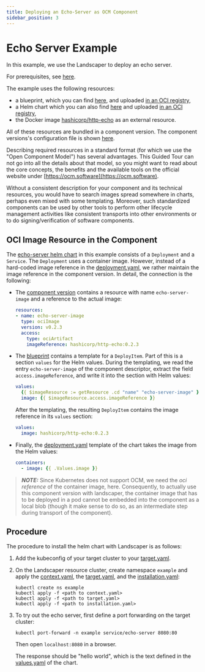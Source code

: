 ```yaml
---
title: Deploying an Echo-Server as OCM Component
sidebar_position: 3
---
```


# Echo Server Example

In this example, we use the Landscaper to deploy an echo server.

For prerequisites, see [here](../../README.md).

The example uses the following resources:

- a blueprint, which you can find [here](https://github.com/gardener/landscaper/blob/master/docs/guided-tour/blueprints/echo-server/blueprint/blueprint.yaml), and 
  uploaded [in an OCI registry](https://eu.gcr.io/gardener-project/landscaper/examples/blueprints/guided-tour/echo-server),
- a Helm chart which you can also find [here](https://github.com/gardener/landscaper/tree/master/docs/guided-tour/blueprints/echo-server/chart/echo-server) and
  uploaded [in an OCI registry](https://eu.gcr.io/gardener-project/landscaper/examples/charts/guided-tour/echo-server),
- the Docker image [hashicorp/http-echo](https://hub.docker.com/r/hashicorp/http-echo) as an external resource.

All of these resources are bundled in a component version. The component versions's configuration file is shown 
[here](./config-files/components.yaml).

Describing required resources in a standard format (for which we use the "Open Component Model") has several advantages.
This Guided Tour can not go into all the details about that model, so you might want to read about the core concepts, 
the benefits and the available tools on the official website under [https://ocm.software](https://ocm.software).

Without a consistent description for your component and its technical resources, you would have to search images spread 
somewhere in charts, perhaps even mixed with some templating. Moreover, such standardized components can be used by 
other tools to perform other lifecycle management activities like consistent transports into other environments or to do
signing/verification of software components.

## OCI Image Resource in the Component

The [echo-server helm chart](https://github.com/gardener/landscaper/tree/master/docs/guided-tour/blueprints/echo-server/chart/echo-server) in this example consists of a `Deployment` and a `Service`.
The `Deployment` uses a container image. However, instead of a hard-coded image reference in
the [deployment.yaml](./chart/echo-server/templates/deployment.yaml), we rather maintain the image reference in the
component version. In detail, the connection is the following:

- The [component version](./component-archive/v2-external/component-descriptor.yaml) contains a resource with name 
  `echo-server-image` and a reference to the actual image:
 
  ```yaml
  resources:
  - name: echo-server-image
    type: ociImage
    version: v0.2.3
    access:
      type: ociArtifact
      imageReference: hashicorp/http-echo:0.2.3
  ```

- The [blueprint](./blueprint/blueprint.yaml) contains a template for a `DeployItem`. Part of this is a 
  section `values` for the Helm values. During the templating, we read the entry `echo-server-image` of the 
  component descriptor, extract the field `access.imageReference`, and write it into the section with Helm values: 

  ```yaml
  values:
    {{ $imageResource := getResource .cd "name" "echo-server-image" }}
    image: {{ $imageResource.access.imageReference }}
  ```

  After the templating, the resulting `DeployItem` contains the image reference in its `values` section:

  ```yaml
  values:
    image: hashicorp/http-echo:0.2.3
  ```

- Finally, the [deployment.yaml](./chart/echo-server/templates/deployment.yaml) template of the chart takes the image from the 
  Helm values:

  ```yaml
  containers:
    - image: {{ .Values.image }}
  ```
  
> **_NOTE:_** Since Kubernetes does not support OCM, we need the *oci reference* of the container image, here.
> Consequently, to actually use this component version with landscaper, the container image that has to be deployed in 
> a pod cannot be embedded into the component as a local blob (though it make sense to do so, as an intermediate step 
> during transport of the component).


## Procedure

The procedure to install the helm chart with Landscaper is as follows:

1. Add the kubeconfig of your target cluster to your [target.yaml](installation/target.yaml).

2. On the Landscaper resource cluster, create namespace `example` and apply
   the [context.yaml](./installation/context.yaml),
   the [target.yaml](installation/target.yaml), and the [installation.yaml](installation/installation.yaml):

   ```shell
   kubectl create ns example
   kubectl apply -f <path to context.yaml>
   kubectl apply -f <path to target.yaml>
   kubectl apply -f <path to installation.yaml>
   ```

3. To try out the echo server, first define a port forwarding on the target cluster:

   ```shell
   kubectl port-forward -n example service/echo-server 8080:80
   ```

   Then open `localhost:8080` in a browser.  
   
   The response should be "hello world", which is the text defined
   in the [values.yaml](./chart/echo-server/values.yaml) of the chart.
